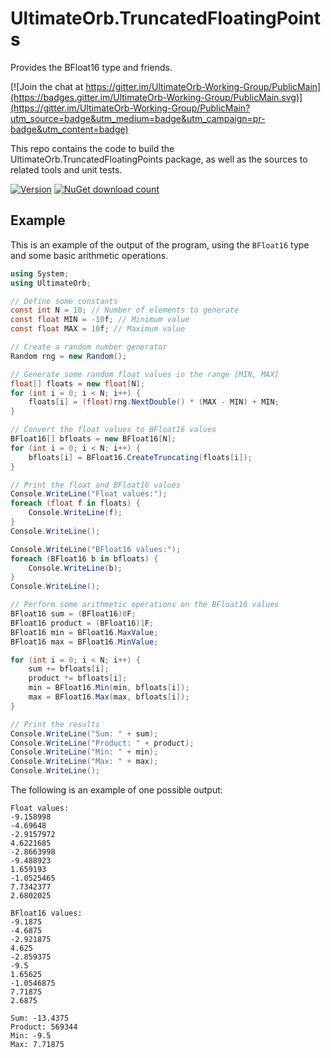 # UltimateOrb.TruncatedFloatingPoints

Provides the BFloat16 type and friends.

[![Join the chat at https://gitter.im/UltimateOrb-Working-Group/PublicMain](https://badges.gitter.im/UltimateOrb-Working-Group/PublicMain.svg)](https://gitter.im/UltimateOrb-Working-Group/PublicMain?utm_source=badge&utm_medium=badge&utm_campaign=pr-badge&utm_content=badge)

This repo contains the code to build the UltimateOrb.TruncatedFloatingPoints package, as well as the sources to related tools and unit tests.

[![Version](https://img.shields.io/nuget/vpre/UltimateOrb.TruncatedFloatingPoints.svg)](https://www.nuget.org/packages/UltimateOrb.TruncatedFloatingPoints)
[![NuGet download count](https://img.shields.io/nuget/dt/UltimateOrb.TruncatedFloatingPoints.svg)](https://www.nuget.org/packages/UltimateOrb.TruncatedFloatingPoints)

## Example
This is an example of the output of the program, using the `BFloat16` type and some basic arithmetic operations.
```csharp
using System;
using UltimateOrb;

// Define some constants
const int N = 10; // Number of elements to generate
const float MIN = -10f; // Minimum value
const float MAX = 10f; // Maximum value

// Create a random number generator
Random rng = new Random();

// Generate some random float values in the range [MIN, MAX]
float[] floats = new float[N];
for (int i = 0; i < N; i++) {
    floats[i] = (float)rng.NextDouble() * (MAX - MIN) + MIN;
}

// Convert the float values to BFloat16 values
BFloat16[] bfloats = new BFloat16[N];
for (int i = 0; i < N; i++) {
    bfloats[i] = BFloat16.CreateTruncating(floats[i]);
}

// Print the float and BFloat16 values
Console.WriteLine("Float values:");
foreach (float f in floats) {
    Console.WriteLine(f);
}
Console.WriteLine();

Console.WriteLine("BFloat16 values:");
foreach (BFloat16 b in bfloats) {
    Console.WriteLine(b);
}
Console.WriteLine();

// Perform some arithmetic operations on the BFloat16 values
BFloat16 sum = (BFloat16)0F;
BFloat16 product = (BFloat16)1F;
BFloat16 min = BFloat16.MaxValue;
BFloat16 max = BFloat16.MinValue;

for (int i = 0; i < N; i++) {
    sum += bfloats[i];
    product *= bfloats[i];
    min = BFloat16.Min(min, bfloats[i]);
    max = BFloat16.Max(max, bfloats[i]);
}

// Print the results
Console.WriteLine("Sum: " + sum);
Console.WriteLine("Product: " + product);
Console.WriteLine("Min: " + min);
Console.WriteLine("Max: " + max);
Console.WriteLine();
```

The following is an example of one possible output:

```
Float values:
-9.158998
-4.69648
-2.9157972
4.6221685
-2.8663998
-9.488923
1.659193
-1.0525465
7.7342377
2.6802025

BFloat16 values:
-9.1875
-4.6875
-2.921875
4.625
-2.859375
-9.5
1.65625
-1.0546875
7.71875
2.6875

Sum: -13.4375
Product: 569344
Min: -9.5
Max: 7.71875

```